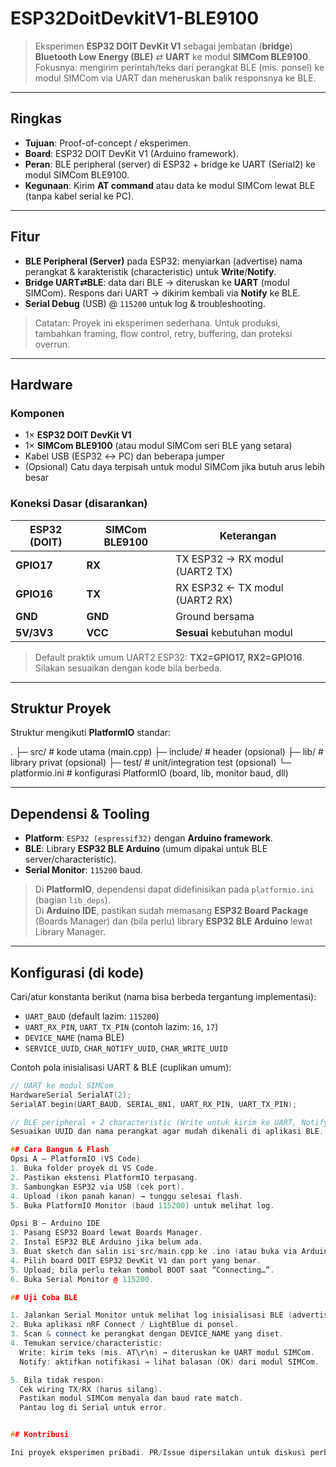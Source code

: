 # ESP32DoitDevkitV1-BLE9100

> Eksperimen **ESP32 DOIT DevKit V1** sebagai jembatan (**bridge**) **Bluetooth Low Energy (BLE)** ⇄ **UART** ke modul **SIMCom BLE9100**. Fokusnya: mengirim perintah/teks dari perangkat BLE (mis. ponsel) ke modul SIMCom via UART dan meneruskan balik responsnya ke BLE.

---

## Ringkas
- **Tujuan**: Proof-of-concept / eksperimen.
- **Board**: ESP32 DOIT DevKit V1 (Arduino framework).
- **Peran**: BLE peripheral (server) di ESP32 + bridge ke UART (Serial2) ke modul SIMCom BLE9100.
- **Kegunaan**: Kirim **AT command** atau data ke modul SIMCom lewat BLE (tanpa kabel serial ke PC).

---

## Fitur
- **BLE Peripheral (Server)** pada ESP32: menyiarkan (advertise) nama perangkat & karakteristik (characteristic) untuk **Write**/**Notify**.
- **Bridge UART⇄BLE**: data dari BLE → diteruskan ke **UART** (modul SIMCom). Respons dari UART → dikirim kembali via **Notify** ke BLE.
- **Serial Debug** (USB) @ `115200` untuk log & troubleshooting.

> Catatan: Proyek ini eksperimen sederhana. Untuk produksi, tambahkan framing, flow control, retry, buffering, dan proteksi overrun.

---

## Hardware

### Komponen
- 1× **ESP32 DOIT DevKit V1**
- 1× **SIMCom BLE9100** (atau modul SIMCom seri BLE yang setara)
- Kabel USB (ESP32 ↔ PC) dan beberapa jumper
- (Opsional) Catu daya terpisah untuk modul SIMCom jika butuh arus lebih besar

### Koneksi Dasar (disarankan)
| ESP32 (DOIT) | SIMCom BLE9100 | Keterangan                         |
|--------------|-----------------|------------------------------------|
| **GPIO17**   | **RX**          | TX ESP32 → RX modul (UART2 TX)     |
| **GPIO16**   | **TX**          | RX ESP32 ← TX modul (UART2 RX)     |
| **GND**      | **GND**         | Ground bersama                     |
| **5V/3V3**   | **VCC**         | **Sesuai** kebutuhan modul         |

> Default praktik umum UART2 ESP32: **TX2=GPIO17, RX2=GPIO16**. Silakan sesuaikan dengan kode bila berbeda.

---

## Struktur Proyek
Struktur mengikuti **PlatformIO** standar:

.
├─ src/ # kode utama (main.cpp)
├─ include/ # header (opsional)
├─ lib/ # library privat (opsional)
├─ test/ # unit/integration test (opsional)
└─ platformio.ini # konfigurasi PlatformIO (board, lib, monitor baud, dll)

---

## Dependensi & Tooling

- **Platform**: `ESP32 (espressif32)` dengan **Arduino framework**.
- **BLE**: Library **ESP32 BLE Arduino** (umum dipakai untuk BLE server/characteristic).
- **Serial Monitor**: `115200` baud.

> Di **PlatformIO**, dependensi dapat didefinisikan pada `platformio.ini` (bagian `lib_deps`).  
> Di **Arduino IDE**, pastikan sudah memasang **ESP32 Board Package** (Boards Manager) dan (bila perlu) library **ESP32 BLE Arduino** lewat Library Manager.

---

## Konfigurasi (di kode)

Cari/atur konstanta berikut (nama bisa berbeda tergantung implementasi):
- `UART_BAUD` (default lazim: `115200`)
- `UART_RX_PIN`, `UART_TX_PIN` (contoh lazim: `16`, `17`)
- `DEVICE_NAME` (nama BLE)
- `SERVICE_UUID`, `CHAR_NOTIFY_UUID`, `CHAR_WRITE_UUID`

Contoh pola inisialisasi UART & BLE (cuplikan umum):
```cpp
// UART ke modul SIMCom
HardwareSerial SerialAT(2);
SerialAT.begin(UART_BAUD, SERIAL_8N1, UART_RX_PIN, UART_TX_PIN);

// BLE peripheral + 2 characteristic (Write untuk kirim ke UART, Notify untuk balasan)
Sesuaikan UUID dan nama perangkat agar mudah dikenali di aplikasi BLE.

## Cara Bangun & Flash
Opsi A — PlatformIO (VS Code)
1. Buka folder proyek di VS Code.
2. Pastikan ekstensi PlatformIO terpasang.
3. Sambungkan ESP32 via USB (cek port).
4. Upload (ikon panah kanan) → tunggu selesai flash.
5. Buka PlatformIO Monitor (baud 115200) untuk melihat log.

Opsi B — Arduino IDE
1. Pasang ESP32 Board lewat Boards Manager.
2. Instal ESP32 BLE Arduino jika belum ada.
3. Buat sketch dan salin isi src/main.cpp ke .ino (atau buka via Arduino-CLI/Arduino IDE dengan struktur yang sesuai).
4. Pilih board DOIT ESP32 DevKit V1 dan port yang benar.
5. Upload; bila perlu tekan tombol BOOT saat “Connecting…”.
6. Buka Serial Monitor @ 115200.

## Uji Coba BLE

1. Jalankan Serial Monitor untuk melihat log inisialisasi BLE (advertising).
2. Buka aplikasi nRF Connect / LightBlue di ponsel.
3. Scan & connect ke perangkat dengan DEVICE_NAME yang diset.
4. Temukan service/characteristic:
  Write: kirim teks (mis. AT\r\n) → diteruskan ke UART modul SIMCom.
  Notify: aktifkan notifikasi → lihat balasan (OK) dari modul SIMCom.

5. Bila tidak respon:
  Cek wiring TX/RX (harus silang).
  Pastikan modul SIMCom menyala dan baud rate match.
  Pantau log di Serial untuk error.


## Kontribusi

Ini proyek eksperimen pribadi. PR/Issue dipersilakan untuk diskusi perbaikan kecil, namun harap maklum belum ada panduan kontribusi formal.
